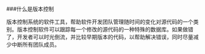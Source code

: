 ###什么是版本控制

版本控制系统的软件工具，帮助软件开发团队管理随时间的变化对源代码的一个类别。版本控制软件可以跟踪每一个修改的源代码的一种特殊的数据库。如果做错了，开发者可以时光倒流，并比较早期版本的代码，以帮助解决错误，同时尽量减少中断所有团队成员。
